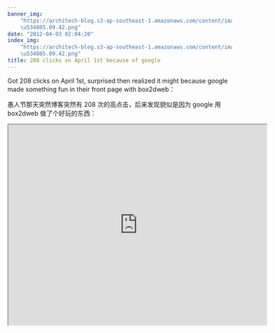 ```yaml
---
banner_img:
    "https://architech-blog.s3-ap-southeast-1.amazonaws.com/content/images/uploads/2012/04/\u5C4F\u5E55\u5FEB\u7167-2012-08-26-\u4E0B\
    \u534805.09.42.png"
date: "2012-04-03 02:04:20"
index_img:
    "https://architech-blog.s3-ap-southeast-1.amazonaws.com/content/images/uploads/2012/04/\u5C4F\u5E55\u5FEB\u7167-2012-08-26-\u4E0B\
    \u534805.09.42.png"
title: 208 clicks on April 1st because of google
---
```


Got 208 clicks on April 1st, surprised then realized it might because google made something fun in their front page with box2dweb：

愚人节那天突然博客突然有 208 次的高点击，后来发现貌似是因为 google 用 box2dweb 做了个好玩的东西：

<center>  
<iframe height="240" scrolling="no" src="http://www.google.com.hk/intl/zh-CN/landing/shuixia/" style="width: 580px; height: 450px;" width="320"></iframe></center>
